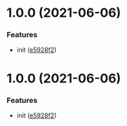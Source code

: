 # 1.0.0 (2021-06-06)


### Features

* init ([e5928f2](https://github.com/hamono/Ticket/commit/e5928f2a7fdfa94134c6f5f46b54dbcbe24a1341))

# 1.0.0 (2021-06-06)


### Features

* init ([e5928f2](https://github.com/hamono/Ticket/commit/e5928f2a7fdfa94134c6f5f46b54dbcbe24a1341))
